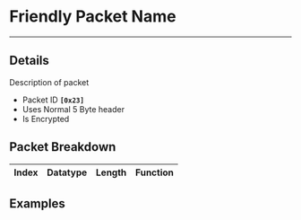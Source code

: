 # Friendly Packet Name #

---


## Details ##

Description of packet
  * Packet ID **`[0x23]`**
  * Uses Normal 5 Byte header
  * Is Encrypted

## Packet Breakdown ##
| Index | Datatype | Length | Function |
|:------|:---------|:-------|:---------|

## Examples ##